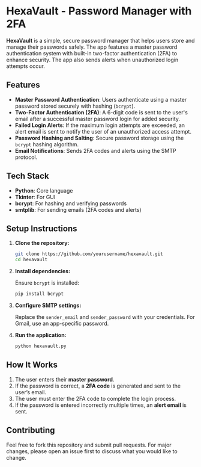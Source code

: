 # HexaVault - Password Manager with 2FA

**HexaVault** is a simple, secure password manager that helps users store and manage their passwords safely. The app features a master password authentication system with built-in two-factor authentication (2FA) to enhance security. The app also sends alerts when unauthorized login attempts occur.

## Features

- **Master Password Authentication**: Users authenticate using a master password stored securely with hashing (`bcrypt`).
- **Two-Factor Authentication (2FA)**: A 6-digit code is sent to the user's email after a successful master password login for added security.
- **Failed Login Alerts**: If the maximum login attempts are exceeded, an alert email is sent to notify the user of an unauthorized access attempt.
- **Password Hashing and Salting**: Secure password storage using the `bcrypt` hashing algorithm.
- **Email Notifications**: Sends 2FA codes and alerts using the SMTP protocol.

## Tech Stack

- **Python**: Core language
- **Tkinter**: For GUI
- **bcrypt**: For hashing and verifying passwords
- **smtplib**: For sending emails (2FA codes and alerts)

## Setup Instructions

1. **Clone the repository:**

   ```bash
   git clone https://github.com/yourusername/hexavault.git
   cd hexavault
   ```

2. **Install dependencies:**

   Ensure `bcrypt` is installed:

   ```bash
   pip install bcrypt
   ```

3. **Configure SMTP settings:**

   Replace the `sender_email` and `sender_password` with your credentials. For Gmail, use an app-specific password.

4. **Run the application:**

   ```bash
   python hexavault.py
   ```

## How It Works

1. The user enters their **master password**.
2. If the password is correct, a **2FA code** is generated and sent to the user’s email.
3. The user must enter the 2FA code to complete the login process.
4. If the password is entered incorrectly multiple times, an **alert email** is sent.

## Contributing

Feel free to fork this repository and submit pull requests. For major changes, please open an issue first to discuss what you would like to change.
